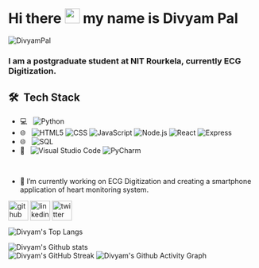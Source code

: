 

<!--
**DivyamPal/DivyamPal** is a ✨ _special_ ✨ repository because its `README.md` (this file) appears on your GitHub profile.

Here are some ideas to get you started:

- 🔭 I’m currently working on ...
- 🌱 I’m currently learning ...
- 👯 I’m looking to collaborate on ...
- 🤔 I’m looking for help with ...
- 💬 Ask me about ...
- 📫 How to reach me: ...
- 😄 Pronouns: ...
- ⚡ Fun fact: ...
-->
<h1>Hi there <img src="https://raw.githubusercontent.com/aemmadi/aemmadi/master/wave.gif" width="30px"> my name is Divyam Pal</h1>
<p align="left"> <img src="https://komarev.com/ghpvc/?username=DivyamPal&label=Profile%20views&color=0e75b6&style=flat" alt="DivyamPal" /> </p>
<h3>I am a postgraduate student at NIT Rourkela, currently ECG Digitization.</h3>

## 🛠 &nbsp;Tech Stack

- 💻 &nbsp;
  ![Python](https://img.shields.io/badge/-Python-333333?style=flat&logo=python)
- 🌐 &nbsp;
  ![HTML5](https://img.shields.io/badge/-HTML5-333333?style=flat&logo=HTML5)
  ![CSS](https://img.shields.io/badge/-CSS-333333?style=flat&logo=CSS3&logoColor=1572B6)
  ![JavaScript](https://img.shields.io/badge/-JavaScript-333333?style=flat&logo=javascript)
  ![Node.js](https://img.shields.io/badge/-Node.js-333333?style=flat&logo=node.js)
  ![React](https://img.shields.io/badge/-React-333333?style=flat&logo=react)
  ![Express](https://img.shields.io/badge/-Express-333333?style=flat&logo=express)
- 🌐 &nbsp;
  ![SQL](https://img.shields.io/badge/-SQL-333333?style=flat&logo=SQL)
- 🔧 &nbsp;
  ![Visual Studio Code](https://img.shields.io/badge/-Visual%20Studio%20Code-333333?style=flat&logo=visual-studio-code&logoColor=007ACC)
  ![PyCharm](https://img.shields.io/badge/-PyCharm-333333?style=flat&logo=pycharm&logoColor=007ACC)

<br/>

- 🔭 I’m currently working on ECG Digitization and creating a smartphone application of heart monitoring system.


[<img align="center" src='https://cdn.jsdelivr.net/npm/simple-icons@3.0.1/icons/github.svg' alt='github' height='40'>](https://github.com/DivyamPal)  [<img align="center" src='https://cdn.jsdelivr.net/npm/simple-icons@3.0.1/icons/linkedin.svg' alt='linkedin' height='40'>](https://in.linkedin.com/in/divyampal)  [<img align="center" src='https://cdn.jsdelivr.net/npm/simple-icons@3.0.1/icons/twitter.svg' alt='twitter' height='40'>](https://twitter.com/https://twitter.com/Divyam2402)  


![Divyam's Top Langs](https://github-readme-stats.vercel.app/api/top-langs/?username=DivyamPal&theme=jolly)

![Divyam's Github stats](https://github-readme-stats.vercel.app/api?username=DivyamPal&theme=jolly&show_icons=true)  
![Divyam's GitHub Streak](https://github-readme-streak-stats.herokuapp.com/?user=DivyamPal&theme=jolly&show_icons=true)
![Divyam's Github Activity Graph](https://activity-graph.herokuapp.com/graph?username=DivyamPal&theme=jolly)

<!-- ![GitHub Activity Graph](https://activity-graph.herokuapp.com/graph?username=DivyamPal) -->
